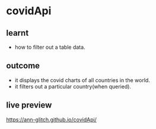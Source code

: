 # covidApi

## learnt

- how to filter out a table data.

## outcome

- it displays the covid charts of all countries in the world.
- it filters out a particular country(when queried).

## live preview

https://ann-glitch.github.io/covidApi/
